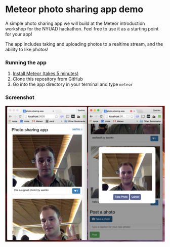 # Meteor photo sharing app demo

A simple photo sharing app we will build at the Meteor introduction workshop for the NYUAD hackathon. Feel free to use it as a starting point for your app!

The app includes taking and uploading photos to a realtime stream, and the ability to like photos!

### Running the app

1. [Install Meteor (takes 5 minutes)](https://www.meteor.com/install)
2. Clone this repository from GitHub
3. Go into the app directory in your terminal and type `meteor`

### Screenshot

![screenshot](screenshot.png)
